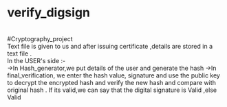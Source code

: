 # verify_digsign
<br>
#Cryptography_project
<br>
Text file is given to us and after issuing certificate ,details are stored in a text file . 
<br>
In the USER's side :-
<br>
->In Hash_generator,we put details of the user and generate the hash
->In final_verification, we enter the hash value, signature and use the public key to decrypt the encrypted hash and verify the new hash and compare with original hash . If its valid,we can say that the digital signature is Valid ,else Valid
